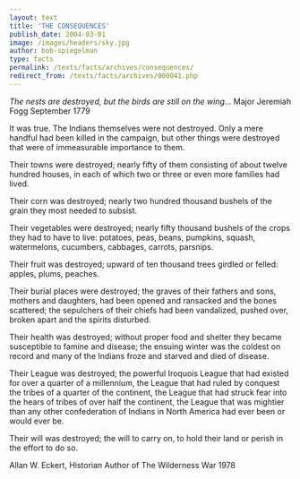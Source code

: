 ```yaml
---
layout: text
title: 'THE CONSEQUENCES'
publish_date: 2004-03-01
image: /images/headers/sky.jpg
author: bob-spiegelman
type: facts
permalink: /texts/facts/archives/consequences/
redirect_from: /texts/facts/archives/000041.php
---
```

_The nests are destroyed, but the birds are still on the wing..._
Major Jeremiah Fogg
September 1779


It was true. The Indians themselves were not destroyed. Only a mere handful had been killed in the campaign, but other things were destroyed that were of immeasurable importance to them.

Their towns were destroyed; nearly fifty of them consisting of about twelve hundred houses, in each of which two or three or even more families had lived.

Their corn was destroyed; nearly two hundred thousand bushels of the grain they most needed to subsist.

Their vegetables were destroyed; nearly fifty thousand bushels of the crops they had to have to live: potatoes, peas, beans, pumpkins, squash, watermelons, cucumbers, cabbages, carrots, parsnips.

Their fruit was destroyed; upward of ten thousand trees girdled or felled: apples, plums, peaches.

Their burial places were destroyed; the graves of their fathers and sons, mothers and daughters, had been opened and ransacked and the bones scattered; the sepulchers of their chiefs had been vandalized, pushed over, broken apart and the spirits disturbed.

Their health was destroyed; without proper food and shelter they became susceptible to famine and disease; the ensuing winter was the coldest on record and many of the Indians froze and starved and died of disease.

Their League was destroyed; the powerful Iroquois League that had existed for over a quarter of a millennium, the League that had ruled by conquest the tribes of a quarter of the continent, the League that had struck fear into the hears of tribes of over half the continent, the League that was mightier than any other confederation of Indians in North America had ever been or would ever be.

Their will was destroyed; the will to carry on, to hold their land or perish in the effort to do so.

Allan W. Eckert, Historian
Author of The Wilderness War
1978
